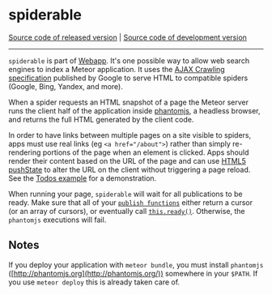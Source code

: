 # spiderable
[Source code of released version](https://github.com/meteor/meteor/tree/master/packages/spiderable) | [Source code of development version](https://github.com/meteor/meteor/tree/devel/packages/spiderable)
***

`spiderable` is part of [Webapp](https://github.com/meteor/meteor/tree/master/packages/webapp). It's one possible way to allow web search engines to index a Meteor application. It uses the [AJAX Crawling specification](https://developers.google.com/webmasters/ajax-crawling/) published by Google to serve HTML to compatible spiders (Google, Bing, Yandex, and more).

When a spider requests an HTML snapshot of a page the Meteor server runs the client half of the application inside [phantomjs](http://phantomjs.org/), a headless browser, and returns the full HTML generated by the client code.

In order to have links between multiple pages on a site visible to spiders, apps must use real links (eg `<a href="/about">`) rather than simply re-rendering portions of the page when an element is clicked. Apps should render their content based on the URL of the page and can use [HTML5 pushState](https://developer.mozilla.org/en-US/docs/DOM/Manipulating_the_browser_history) to alter the URL on the client without triggering a page reload. See the [Todos example](http://meteor.com/examples/todos) for a demonstration.

When running your page, `spiderable` will wait for all publications to be ready. Make sure that all of your [`publish functions`](#meteor_publish) either return a cursor (or an array of cursors), or eventually call [`this.ready()`](#publish_ready). Otherwise, the `phantomjs` executions will fail.

## Notes

If you deploy your application with `meteor bundle`, you must install `phantomjs` ([http://phantomjs.org](http://phantomjs.org/)) somewhere in your `$PATH`. If you use `meteor deploy` this is already taken care of.
